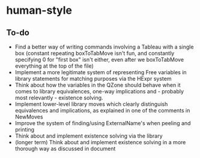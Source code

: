 # human-style
## To-do
- Find a better way of writing commands involving a Tableau with a single box (constant repeating boxToTabMove isn't fun, and constantly specifying 0 for "first box" isn't either, even after we boxToTabMove everything at the top of the file)
- Implement a more legitimate system of representing Free variables in library statements for matching purposes via the HExpr system
- Think about how the variables in the QZone should behave when it comes to library equivalences, one-way implications and - probably most relevantly - existence solving.
- Implement lower-level library moves which clearly distinguish equivalences and implications, as explained in one of the comments in NewMoves
- Improve the system of finding/using ExternalName's when peeling and printing
- Think about and implement existence solving via the library
- (longer term) Think about and implement existence solving in a more thorough way as discussed in document
